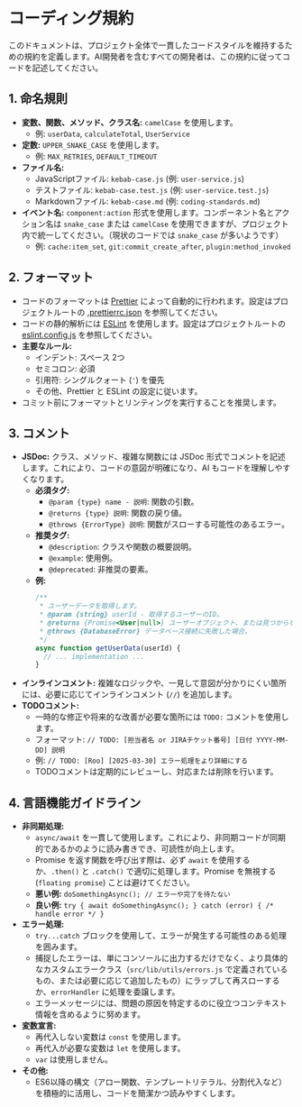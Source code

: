 # コーディング規約

このドキュメントは、プロジェクト全体で一貫したコードスタイルを維持するための規約を定義します。AI開発者を含むすべての開発者は、この規約に従ってコードを記述してください。

## 1. 命名規則

*   **変数、関数、メソッド、クラス名:** `camelCase` を使用します。
    *   例: `userData`, `calculateTotal`, `UserService`
*   **定数:** `UPPER_SNAKE_CASE` を使用します。
    *   例: `MAX_RETRIES`, `DEFAULT_TIMEOUT`
*   **ファイル名:**
    *   JavaScriptファイル: `kebab-case.js` (例: `user-service.js`)
    *   テストファイル: `kebab-case.test.js` (例: `user-service.test.js`)
    *   Markdownファイル: `kebab-case.md` (例: `coding-standards.md`)
*   **イベント名:** `component:action` 形式を使用します。コンポーネント名とアクション名は `snake_case` または `camelCase` を使用できますが、プロジェクト内で統一してください。（現状のコードでは `snake_case` が多いようです）
    *   例: `cache:item_set`, `git:commit_create_after`, `plugin:method_invoked`

## 2. フォーマット

*   コードのフォーマットは [Prettier](https://prettier.io/) によって自動的に行われます。設定はプロジェクトルートの [.prettierrc.json](/.prettierrc.json) を参照してください。
*   コードの静的解析には [ESLint](https://eslint.org/) を使用します。設定はプロジェクトルートの [eslint.config.js](/eslint.config.js) を参照してください。
*   **主要なルール:**
    *   インデント: スペース 2つ
    *   セミコロン: 必須
    *   引用符: シングルクォート (`'`) を優先
    *   その他、Prettier と ESLint の設定に従います。
*   コミット前にフォーマットとリンティングを実行することを推奨します。

## 3. コメント

*   **JSDoc:** クラス、メソッド、複雑な関数には JSDoc 形式でコメントを記述します。これにより、コードの意図が明確になり、AI もコードを理解しやすくなります。
    *   **必須タグ:**
        *   `@param {type} name - 説明`: 関数の引数。
        *   `@returns {type} 説明`: 関数の戻り値。
        *   `@throws {ErrorType} 説明`: 関数がスローする可能性のあるエラー。
    *   **推奨タグ:**
        *   `@description`: クラスや関数の概要説明。
        *   `@example`: 使用例。
        *   `@deprecated`: 非推奨の要素。
    *   **例:**
        ```javascript
        /**
         * ユーザーデータを取得します。
         * @param {string} userId - 取得するユーザーのID。
         * @returns {Promise<User|null>} ユーザーオブジェクト、または見つからない場合はnull。
         * @throws {DatabaseError} データベース接続に失敗した場合。
         */
        async function getUserData(userId) {
          // ... implementation ...
        }
        ```
*   **インラインコメント:** 複雑なロジックや、一見して意図が分かりにくい箇所には、必要に応じてインラインコメント (`//`) を追加します。
*   **TODOコメント:**
    *   一時的な修正や将来的な改善が必要な箇所には `TODO:` コメントを使用します。
    *   フォーマット: `// TODO: [担当者名 or JIRAチケット番号] [日付 YYYY-MM-DD] 説明`
    *   例: `// TODO: [Roo] [2025-03-30] エラー処理をより詳細にする`
    *   TODOコメントは定期的にレビューし、対応または削除を行います。

## 4. 言語機能ガイドライン

*   **非同期処理:**
    *   `async/await` を一貫して使用します。これにより、非同期コードが同期的であるかのように読み書きでき、可読性が向上します。
    *   Promise を返す関数を呼び出す際は、必ず `await` を使用するか、`.then()` と `.catch()` で適切に処理します。Promise を無視する (`floating promise`) ことは避けてください。
    *   **悪い例:** `doSomethingAsync(); // エラーや完了を待たない`
    *   **良い例:** `try { await doSomethingAsync(); } catch (error) { /* handle error */ }`
*   **エラー処理:**
    *   `try...catch` ブロックを使用して、エラーが発生する可能性のある処理を囲みます。
    *   捕捉したエラーは、単にコンソールに出力するだけでなく、より具体的なカスタムエラークラス（`src/lib/utils/errors.js` で定義されているもの、または必要に応じて追加したもの）にラップして再スローするか、`errorHandler` に処理を委譲します。
    *   エラーメッセージには、問題の原因を特定するのに役立つコンテキスト情報を含めるように努めます。
*   **変数宣言:**
    *   再代入しない変数は `const` を使用します。
    *   再代入が必要な変数は `let` を使用します。
    *   `var` は使用しません。
*   **その他:**
    *   ES6以降の構文（アロー関数、テンプレートリテラル、分割代入など）を積極的に活用し、コードを簡潔かつ読みやすくします。